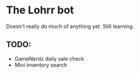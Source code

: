 # The Lohrr bot

Doesn't really do much of anything yet. Still learning.

## TODO:
* GameNerdz daily sale check
* Mini inventory search
